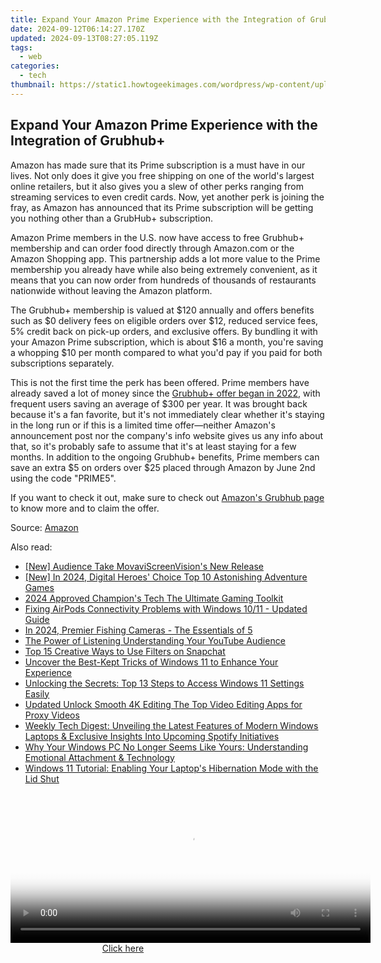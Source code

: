 ```yaml
---
title: Expand Your Amazon Prime Experience with the Integration of Grubhub+
date: 2024-09-12T06:14:27.170Z
updated: 2024-09-13T08:27:05.119Z
tags:
  - web
categories:
  - tech
thumbnail: https://static1.howtogeekimages.com/wordpress/wp-content/uploads/2022/07/9eb9cd58.png
---
```


## Expand Your Amazon Prime Experience with the Integration of Grubhub+

Amazon has made sure that its Prime subscription is a must have in our lives. Not only does it give you free shipping on one of the world's largest online retailers, but it also gives you a slew of other perks ranging from streaming services to even credit cards. Now, yet another perk is joining the fray, as Amazon has announced that its Prime subscription will be getting you nothing other than a GrubHub+ subscription.

 Amazon Prime members in the U.S. now have access to free Grubhub+ membership and can order food directly through Amazon.com or the Amazon Shopping app. This partnership adds a lot more value to the Prime membership you already have while also being extremely convenient, as it means that you can now order from hundreds of thousands of restaurants nationwide without leaving the Amazon platform.

 The Grubhub+ membership is valued at $120 annually and offers benefits such as $0 delivery fees on eligible orders over $12, reduced service fees, 5% credit back on pick-up orders, and exclusive offers. By bundling it with your Amazon Prime subscription, which is about $16 a month, you're saving a whopping $10 per month compared to what you'd pay if you paid for both subscriptions separately.

 This is not the first time the perk has been offered. Prime members have already saved a lot of money since the [Grubhub+ offer began in 2022](https://ios-unlock.techidaily.com/in-2024-5-most-effective-methods-to-unlock-apple-iphone-se-2020-in-lost-mode-by-drfone-ios/), with frequent users saving an average of $300 per year. It was brought back because it's a fan favorite, but it's not immediately clear whether it's staying in the long run or if this is a limited time offer—neither Amazon's announcement post nor the company's info website gives us any info about that, so it's probably safe to assume that it's at least staying for a few months. In addition to the ongoing Grubhub+ benefits, Prime members can save an extra $5 on orders over $25 placed through Amazon by June 2nd using the code "PRIME5".

 If you want to check it out, make sure to check out [Amazon's Grubhub page](https://www.amazon.com/prime/offer/embedded/grubhub/prime-deal?tag=hotoge-20&ascsubtag=UUhtgUeUpU2003415&asc%5Frefurl=https%3A%2F%2Fwww.howtogeek.com%2Famazon-prime-now-includes-grubhub-plus%2F&asc%5Fcampaign=Short-Term) to know more and to claim the offer.

 Source: [Amazon](https://www.aboutamazon.com/news/retail/amazon-prime-grubhub)

<ins class="adsbygoogle"
     style="display:block"
     data-ad-format="autorelaxed"
     data-ad-client="ca-pub-7571918770474297"
     data-ad-slot="1223367746"></ins>

<ins class="adsbygoogle"
     style="display:block"
     data-ad-client="ca-pub-7571918770474297"
     data-ad-slot="8358498916"
     data-ad-format="auto"
     data-full-width-responsive="true"></ins>

<span class="atpl-alsoreadstyle">Also read:</span>
<div><ul>
<li><a href="https://video-capture.techidaily.com/new-audience-take-movaviscreenvisions-new-release/"><u>[New] Audience Take MovaviScreenVision's New Release</u></a></li>
<li><a href="https://screen-activity-recording.techidaily.com/new-in-2024-digital-heroes-choice-top-10-astonishing-adventure-games/"><u>[New] In 2024, Digital Heroes' Choice Top 10 Astonishing Adventure Games</u></a></li>
<li><a href="https://youtube-data.techidaily.com/approved-champions-tech-the-ultimate-gaming-toolkit/"><u>2024 Approved Champion's Tech The Ultimate Gaming Toolkit</u></a></li>
<li><a href="https://common-error.techidaily.com/fixing-airpods-connectivity-problems-with-windows-1011-updated-guide/"><u>Fixing AirPods Connectivity Problems with Windows 10/11 - Updated Guide</u></a></li>
<li><a href="https://extra-approaches.techidaily.com/in-2024-premier-fishing-cameras-the-essentials-of-5/"><u>In 2024, Premier Fishing Cameras - The Essentials of 5</u></a></li>
<li><a href="https://extra-tips.techidaily.com/the-power-of-listening-understanding-your-youtube-audience/"><u>The Power of Listening Understanding Your YouTube Audience</u></a></li>
<li><a href="https://snapchat-videos.techidaily.com/top-15-creative-ways-to-use-filters-on-snapchat/"><u>Top 15 Creative Ways to Use Filters on Snapchat</u></a></li>
<li><a href="https://some-skills.techidaily.com/uncover-the-best-kept-tricks-of-windows-11-to-enhance-your-experience/"><u>Uncover the Best-Kept Tricks of Windows 11 to Enhance Your Experience</u></a></li>
<li><a href="https://some-skills.techidaily.com/unlocking-the-secrets-top-13-steps-to-access-windows-11-settings-easily/"><u>Unlocking the Secrets: Top 13 Steps to Access Windows 11 Settings Easily</u></a></li>
<li><a href="https://video-creation-software.techidaily.com/updated-unlock-smooth-4k-editing-the-top-video-editing-apps-for-proxy-videos/"><u>Updated Unlock Smooth 4K Editing The Top Video Editing Apps for Proxy Videos</u></a></li>
<li><a href="https://some-skills.techidaily.com/weekly-tech-digest-unveiling-the-latest-features-of-modern-windows-laptops-and-exclusive-insights-into-upcoming-spotify-initiatives/"><u>Weekly Tech Digest: Unveiling the Latest Features of Modern Windows Laptops & Exclusive Insights Into Upcoming Spotify Initiatives</u></a></li>
<li><a href="https://some-skills.techidaily.com/why-your-windows-pc-no-longer-seems-like-yours-understanding-emotional-attachment-and-technology/"><u>Why Your Windows PC No Longer Seems Like Yours: Understanding Emotional Attachment & Technology</u></a></li>
<li><a href="https://some-skills.techidaily.com/windows-11-tutorial-enabling-your-laptops-hibernation-mode-with-the-lid-shut/"><u>Windows 11 Tutorial: Enabling Your Laptop's Hibernation Mode with the Lid Shut</u></a></li>
</ul></div>

<!-- affiliate ads begin -->
<span id="1993645">
					<video width="576" height="240" style="cursor:pointer"
           poster="//a.impactradius-go.com/display-clicktoplayimage/1993645.png"
           onclick="if(!this.playClicked){this.play();this.setAttribute('controls',true);this.playClicked=true;}">
	   <source src="//a.impactradius-go.com/display-ad/22993-1993645">
	   <img src="//a.impactradius-go.com/display-clicktoplayimage/1993645.png" style="border: none; height: 100%; width: 100%; object-fit: contain">
	</video>
	<div style="width:360px;text-align:center"><a href="javascript:window.open(decodeURIComponent('https%3A%2F%2Fhomestyler.sjv.io%2Fc%2F5597632%2F1993645%2F22993'), '_blank');void(0);">Click here</a></div>
</span>
<img height="0" width="0" src="https://imp.pxf.io/i/5597632/1993645/22993" style="position:absolute;visibility:hidden;" border="0" />
<!-- affiliate ads end -->

